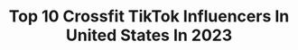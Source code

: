---
title: Top 10 Crossfit TikTok Influencers In United States In 2023
description: >-
  Find top crossfit TikTok influencers in United States in 2023. Most popular hashtags: #crossfit #fyp #fitness #workout.
platform: TikTok
hits: 164
text_top: Analyze the top-rated TikTok profiles on inBeat.
text_bottom: Our search engine holds 164 TikTok influencers like this in United States for you to collaborate.
profiles:
  - username: "jam_f1t"
    fullname: >-
      Joshua Miller
    bio: >-
      🛑Follow my insta↗️ MD.18+🔞 Olympic lifting/CrossFit 🖤💪🏼😈
    location: "United States"
    followers: 86200
    engagement: 1690
    commentsToLikes: 0.052997
    id: ckblgzfqqai7m0j23g1klo6vx
    verified: false
    hashtags: "#gym, #gymshark, #blueeyes, #fitness"
  - username: "thickfila0"
    fullname: >-
      Thick Fil A
    bio: >-
      Following back on ig⬆️ Jesus first #crossfitislife Tysmmm for 100k!
    location: "United States"
    followers: 106900
    engagement: 2075
    commentsToLikes: 0.021362
    id: ck8vtjo0fgin10j78pm9rk27s
    verified: false
    hashtags: "#viral, #relatable, #pov, #fyp"
  - username: "doctorwho1109"
    fullname: >-
      DoctorWho11
    bio: >-
      #whoviansquad🤠#bowtiesarecool BFF @mark_kansas03 🤓☕️#Crossfit
    location: "United States"
    followers: 10000
    engagement: 1048
    commentsToLikes: 0.143001
    id: ck8ncg6utebeg0j7829pz1dyk
    verified: false
    hashtags: "#fyp, #friends, #comedy, #duet"
  - username: "nickdompierre"
    fullname: >-
      nickdompierre
    bio: >-
      Laura 👸🏽 Zoe 🐶 CrossFit 🏋🏻‍♂️ Youtube 📺
    location: "United States"
    followers: 51200
    engagement: 1086
    commentsToLikes: 0.035759
    id: ckbf7nv1ixlkh0j23fcbdhqkb
    verified: false
    hashtags: "#skateboarding, #glutes, #workout, #foryoupage"
  - username: "kristin_bakes"
    fullname: >-
      kristin_bakes
    bio: >-
      30. Alabama. 🔽100 lbs. Cake Creator. Wife. Mom. Plus size CrossFitter.
    location: "United States"
    followers: 2789
    engagement: 1085
    commentsToLikes: 0.072174
    id: ckbwc7bve0vkr0j238y20ht0a
    verified: false
    hashtags: "#greenscreen, #weightloss, #millennial, #obesetobeast"
  - username: "coachallyg"
    fullname: >-
      Ally
    bio: >-
      CrossFit L-2 Coach 😀 I get to help others be more healthy and fit.
    location: "United States"
    followers: 3897
    engagement: 694
    commentsToLikes: 0.033205
    id: cka61sg9ywp400i789elcr2lh
    verified: false
    hashtags: "#crossfitmama, #momsoftiktok, #keepingactive, #fyp"
  - username: "emmietanner25"
    fullname: >-
      Emily Tanner
    bio: >-
      CrossFit and fur children ♥️ Prego 🤰🏻 @justalittlebirdie
    location: "United States"
    followers: 16500
    engagement: 871
    commentsToLikes: 0.015744
    id: ckbkf1gb15x5h0j236odumf62
    verified: false
    hashtags: "#sheepadoodle, #fyp, #cute, #puppy"
  - username: "carolpetrillo26"
    fullname: >-
      Carol P
    bio: >-
      FIND ME ON INSTA 👆🏼👆🏼👆🏼 CF-L1 Coach CrossFit Gym Owner Empire Fitness
    location: "United States"
    followers: 11200
    engagement: 708
    commentsToLikes: 0.021341
    id: ckbf1cjpkndkf0j230nq3u2he
    verified: false
    hashtags: "#40club, #fitness, #strongwomen, #homefitness"
  - username: "brookeence"
    fullname: >-
      Brooke Ence
    bio: >-
      Crossfit Games, Entrepreneur, Actress
    location: "United States"
    followers: 28300
    engagement: 616
    commentsToLikes: 0.018243
    id: ck9789rpb773v0j78tepe5ot8
    verified: true
    hashtags: "#reallifeathome, #fyp, #workout, #foryoupage"
  - username: "barbellsandbaddecisions"
    fullname: >-
      user4624186636153
    bio: >-
      Average CrossFitter Professional faller 150lbs ⬇️ IG @barbells_and_bad_decisions
    location: "United States"
    followers: 7739
    engagement: 558
    commentsToLikes: 0.031878
    id: ckdbr8ubac2kl0j23m13hicx8
    verified: false
    hashtags: "#crossfit, #foryou, #fyp, #lift"
---